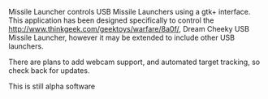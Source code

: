 Missile Launcher controls USB Missile Launchers using a gtk+ interface.  This application has been designed specifically to control the http://www.thinkgeek.com/geektoys/warfare/8a0f/, Dream Cheeky USB Missile Launcher, however it may be extended to include other USB launchers.

There are plans to add webcam support, and automated target tracking, so check back for updates.

This is still alpha software